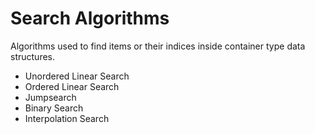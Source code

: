 # Search Algorithms
Algorithms used to find items or their indices inside container type data structures.
* Unordered Linear Search
* Ordered Linear Search
* Jumpsearch
* Binary Search
* Interpolation Search
